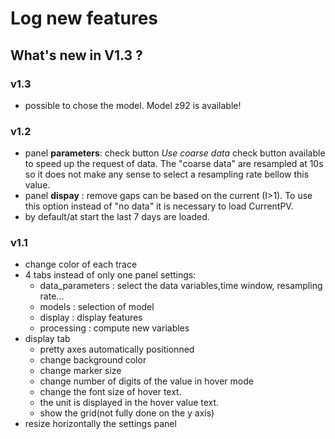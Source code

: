 # Log new features
What's new in V1.3 ?
--------------
### v1.3
- possible to chose the model. Model z92 is available! 
### v1.2
- panel **parameters**: check button  *Use coarse data* check button available to speed up the request of data. The "coarse data" are resampled at 10s so it does not make any sense to select a resampling rate bellow this value.
- panel **dispay** : remove gaps can be based on the current (I>1). To use this option instead of "no data" it is necessary to load CurrentPV.
- by default/at start the last 7 days are loaded.
### v1.1
- change color of each trace
- 4 tabs instead of only one panel settings:
    - data_parameters : select the data variables,time window, resampling rate...
    - models : selection of model
    - display : display features
    - processing : compute new variables
- display tab
    - pretty axes automatically positionned
    - change background color
    - change marker size
    - change number of digits of the value in hover mode
    - change the font size of hover text.
    - the unit is displayed in the hover value text.
    - show the grid(not fully done on the y axis)
- resize horizontally the settings panel
